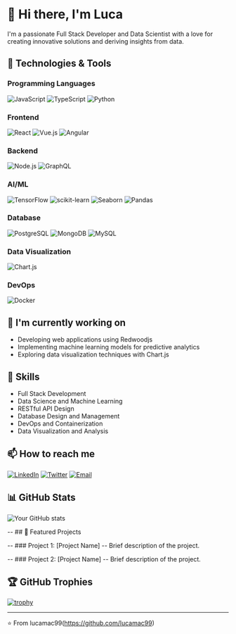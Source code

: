# 👋 Hi there, I'm Luca

I'm a passionate Full Stack Developer and Data Scientist with a love for creating innovative solutions and deriving insights from data.

## 🚀 Technologies & Tools

### Programming Languages
![JavaScript](https://img.shields.io/badge/-JavaScript-F7DF1E?style=flat-square&logo=javascript&logoColor=black)
![TypeScript](https://img.shields.io/badge/-TypeScript-3178C6?style=flat-square&logo=typescript&logoColor=white)
![Python](https://img.shields.io/badge/-Python-3776AB?style=flat-square&logo=python&logoColor=white)

### Frontend
![React](https://img.shields.io/badge/-React-61DAFB?style=flat-square&logo=react&logoColor=black)
![Vue.js](https://img.shields.io/badge/-Vue.js-4FC08D?style=flat-square&logo=vue.js&logoColor=white)
![Angular](https://img.shields.io/badge/-Angular-DD0031?style=flat-square&logo=angular&logoColor=white)

### Backend
![Node.js](https://img.shields.io/badge/-Node.js-339933?style=flat-square&logo=node.js&logoColor=white)
![GraphQL](https://img.shields.io/badge/-GraphQL-E10098?style=flat-square&logo=graphql&logoColor=white)

### AI/ML
![TensorFlow](https://img.shields.io/badge/-TensorFlow-FF6F00?style=flat-square&logo=tensorflow&logoColor=white)
![scikit-learn](https://img.shields.io/badge/-scikit_learn-F7931E?style=flat-square&logo=scikit-learn&logoColor=white)
![Seaborn](https://img.shields.io/badge/-Seaborn-3776AB?style=flat-square&logo=python&logoColor=white)
![Pandas](https://img.shields.io/badge/-Pandas-150458?style=flat-square&logo=pandas&logoColor=white)

### Database
![PostgreSQL](https://img.shields.io/badge/-PostgreSQL-336791?style=flat-square&logo=postgresql&logoColor=white)
![MongoDB](https://img.shields.io/badge/-MongoDB-47A248?style=flat-square&logo=mongodb&logoColor=white)
![MySQL](https://img.shields.io/badge/-MySQL-4479A1?style=flat-square&logo=mysql&logoColor=white)

### Data Visualization
![Chart.js](https://img.shields.io/badge/-Chart.js-FF6384?style=flat-square&logo=chart.js&logoColor=white)

### DevOps
![Docker](https://img.shields.io/badge/-Docker-2496ED?style=flat-square&logo=docker&logoColor=white)

## 🔭 I'm currently working on

- Developing web applications using Redwoodjs
- Implementing machine learning models for predictive analytics
- Exploring data visualization techniques with Chart.js

## 💼 Skills

- Full Stack Development
- Data Science and Machine Learning
- RESTful API Design
- Database Design and Management
- DevOps and Containerization
- Data Visualization and Analysis

## 📫 How to reach me

[![LinkedIn](https://img.shields.io/badge/-LinkedIn-0077B5?style=flat-square&logo=linkedin&logoColor=white)](https://www.linkedin.com/in/luca-maccacaro-00712b201/)
[![Twitter](https://img.shields.io/badge/-X-1DA1F2?style=flat-square&logo=x&logoColor=white)](https://x.com/maccacaroluca)
[![Email](https://img.shields.io/badge/-Email-D14836?style=flat-square&logo=gmail&logoColor=white)](mailto:mac99.luca@gmail.com)

## 📊 GitHub Stats

![Your GitHub stats](https://github-readme-stats.vercel.app/api?username=yourusername&show_icons=true&theme=radical)

-- ## 🌟 Featured Projects

-- ### Project 1: [Project Name]
-- Brief description of the project.

-- ### Project 2: [Project Name]
-- Brief description of the project.

## 🏆 GitHub Trophies

[![trophy](https://github-profile-trophy.vercel.app/?username=yourusername&theme=onedark)](https://github.com/ryo-ma/github-profile-trophy)

---

⭐️ From lucamac99(https://github.com/lucamac99)
